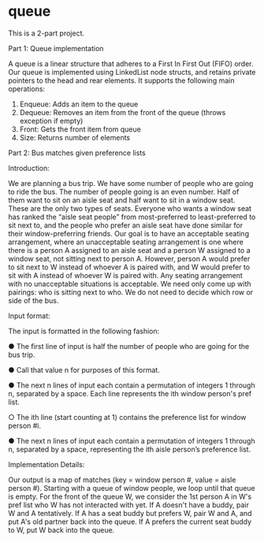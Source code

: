 # queue

This is a 2-part project. 

Part 1: Queue implementation

A queue is a linear structure that adheres to a First In First Out (FIFO) order. Our queue is implemented using LinkedList node structs, and retains private pointers to the head and rear elements. It supports the following main operations:

1. Enqueue: Adds an item to the queue
2. Dequeue: Removes an item from the front of the queue (throws exception if empty)
3. Front: Gets the front item from queue
4. Size: Returns number of elements

Part 2: Bus matches given preference lists

Introduction: 

We are planning a bus trip. We have some number of people who are going to ride the bus.
The number of people going is an even number. Half of them want to sit on an aisle seat and
half want to sit in a window seat. These are the only two types of seats.
Everyone who wants a window seat has ranked the “aisle seat people” from most-preferred to
least-preferred to sit next to, and the people who prefer an aisle seat have done similar for their
window-preferring friends. Our goal is to have an acceptable seating arrangement, where an
unacceptable seating arrangement is one where there is a person A assigned to an aisle seat
and a person W assigned to a window seat, not sitting next to person A. However, person A
would prefer to sit next to W instead of whoever A is paired with, and W would prefer to sit with
A instead of whoever W is paired with.
Any seating arrangement with no unacceptable situations is acceptable.
We need only come up with pairings: who is sitting next to who. We do not need to decide
which row or side of the bus.

Input format: 

The input is formatted in the following fashion:

● The first line of input is half the number of people who are going for the bus trip.

● Call that value n for purposes of this format.

● The next n lines of input each contain a permutation of integers 1 through n, separated
by a space. Each line represents the ith window person's pref list. 

○ The ith line (start counting at 1) contains the preference list for window person #i.

● The next n lines of input each contain a permutation of integers 1 through n, separated
by a space, representing the ith aisle person’s preference list.


Implementation Details: 

Our output is a map of matches (key = window person #, value = aisle person #). Starting with a queue of window people, we loop until that queue is empty. For the front of the queue W, we consider the 1st person A in W's pref list who W has not interacted with yet. If A doesn't have a buddy, pair W and A tentatively. If A has a seat buddy but prefers W, pair W and A, and put A's old partner back into the queue. If A prefers the current seat buddy to W, put W back into the queue.

